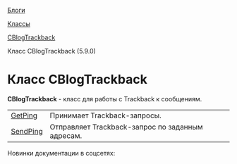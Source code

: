 [Блоги](/api_help/blogs/index.php)

[Классы](/api_help/blogs/classes/index.php)

[CBlogTrackback](/api_help/blogs/classes/cblogtrackback/index.php)

Класс CBlogTrackback (5.9.0)

Класс CBlogTrackback
====================

**CBlogTrackback** - класс для работы с Trackback к сообщениям.

|  |  |
| --- | --- |
| [GetPing](/api_help/blogs/classes/cblogtrackback/getping.php) | Принимает Trackback-запросы. |
| [SendPing](/api_help/blogs/classes/cblogtrackback/sendping.php) | Отправляет Trackback-запрос по заданным адресам. |

Новинки документации в соцсетях: